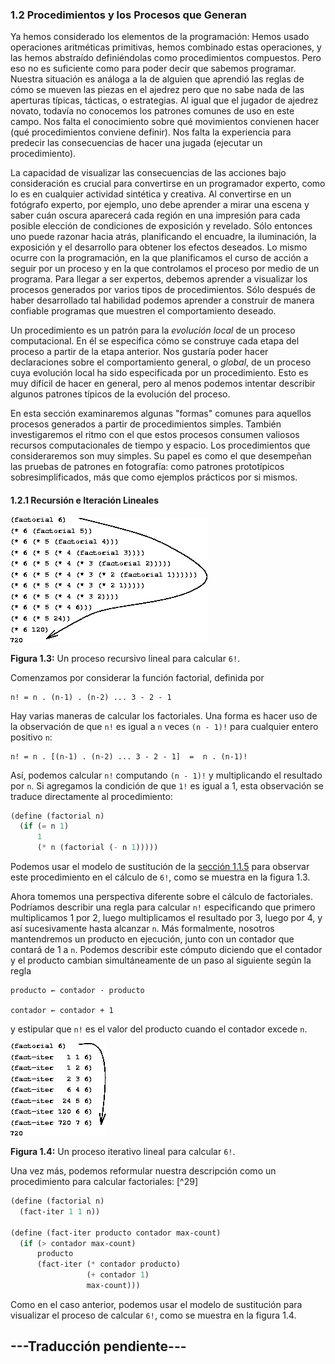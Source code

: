 ### 1.2 Procedimientos y los Procesos que Generan

Ya hemos considerado los elementos de la programación: Hemos usado operaciones aritméticas primitivas, hemos combinado estas operaciones, y las hemos abstraído definiéndolas como procedimientos compuestos. Pero eso no es suficiente como para poder decir que sabemos programar. Nuestra situación es análoga a la de alguien que aprendió las reglas de cómo se mueven las piezas en el ajedrez pero que no sabe nada de las aperturas típicas, tácticas, o estrategias. Al igual que el jugador de ajedrez novato, todavía no conocemos los patrones comunes de uso en este campo. Nos falta el conocimiento sobre qué movimientos convienen hacer (qué procedimientos conviene definir). Nos falta la experiencia para predecir las consecuencias de hacer una jugada (ejecutar un procedimiento).

La capacidad de visualizar las consecuencias de las acciones bajo consideración es crucial para convertirse en un programador experto, como lo es en cualquier actividad sintética y creativa. Al convertirse en un fotógrafo experto, por ejemplo, uno debe aprender a mirar una escena y saber cuán oscura aparecerá cada región en una impresión para cada posible elección de condiciones de exposición y revelado. Sólo entonces uno puede razonar hacia atrás, planificando el encuadre, la iluminación, la exposición y el desarrollo para obtener los efectos deseados. Lo mismo ocurre con la programación, en la que planificamos el curso de acción a seguir por un proceso y en la que controlamos el proceso por medio de un programa. Para llegar a ser expertos, debemos aprender a visualizar los procesos generados por varios tipos de procedimientos. Sólo después de haber desarrollado tal habilidad podemos aprender a construir de manera confiable programas que muestren el comportamiento deseado.

Un procedimiento es un patrón para la *evolución local* de un proceso computacional. En él se especifica cómo se construye cada etapa del proceso a partir de la etapa anterior. Nos gustaría poder hacer declaraciones sobre el comportamiento general, o *global*, de un proceso cuya evolución local ha sido especificada por un procedimiento. Esto es muy difícil de hacer en general, pero al menos podemos intentar describir algunos patrones típicos de la evolución del proceso.

En esta sección examinaremos algunas "formas" comunes para aquellos procesos generados a partir de procedimientos simples. También investigaremos el ritmo con el que estos procesos consumen valiosos recursos computacionales de tiempo y espacio. Los procedimientos que consideraremos son muy simples. Su papel es como el que desempeñan las pruebas de patrones en fotografía: como patrones prototípicos sobresimplificados, más que como ejemplos prácticos por si mismos.


#### 1.2.1 Recursión e Iteración Lineales

![Figura 1.3](./imagenes/capitulo-1/figura-1-3.png)

**Figura 1.3:** Un proceso recursivo lineal para calcular `6!`.

Comenzamos por considerar la función factorial, definida por

```
n! = n . (n-1) . (n-2) ... 3 - 2 - 1
```

Hay varias maneras de calcular los factoriales. Una forma es hacer uso de la observación de que `n!` es igual a `n` veces `(n - 1)!` para cualquier entero positivo `n`:

```
n! = n . [(n-1) . (n-2) ... 3 - 2 - 1]  =  n . (n-1)!
```

Así, podemos calcular `n!` computando `(n - 1)!` y multiplicando el resultado por `n`. Si agregamos la condición de que `1!` es igual a 1, esta observación se traduce directamente al procedimiento:

```scheme
(define (factorial n)
  (if (= n 1)
      1
      (* n (factorial (- n 1)))))
```

Podemos usar el modelo de sustitución de la [sección 1.1.5]((./10-capitulo-1-seccion-1-1.md#115-El-Modelo-de-Sustitución-para-la-Aplicación-de-Procedimientos)) para observar este procedimiento en el cálculo de `6!`, como se muestra en la figura 1.3.

Ahora tomemos una perspectiva diferente sobre el cálculo de factoriales. Podríamos describir una regla para calcular `n!` especificando que primero multiplicamos 1 por 2, luego multiplicamos el resultado por 3, luego por 4, y así sucesivamente hasta alcanzar `n`. Más formalmente, nosotros mantendremos un producto en ejecución, junto con un contador que contará de 1 a `n`. Podemos describir este cómputo diciendo que el contador y el producto cambian simultáneamente de un paso al siguiente según la regla

```
producto ← contador · producto

contador ← contador + 1
```

y estipular que `n!` es el valor del producto cuando el contador excede `n`.

![Figura 1.4](./imagenes/capitulo-1/figura-1-4.png)

**Figura 1.4:** Un proceso iterativo lineal para calcular `6!`.

Una vez más, podemos reformular nuestra descripción como un procedimiento para calcular factoriales: [^29] 

```scheme
(define (factorial n)
  (fact-iter 1 1 n))

(define (fact-iter producto contador max-count)
  (if (> contador max-count)
      producto
      (fact-iter (* contador producto)
                 (+ contador 1)
                 max-count)))
```

Como en el caso anterior, podemos usar el modelo de sustitución para visualizar el proceso de calcular `6!`, como se muestra en la figura 1.4.




## ---Traducción pendiente---